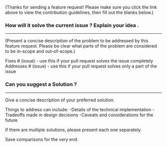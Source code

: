 (Thanks for sending a feature request! Please make sure you click the link above to view the contribution guidelines, then fill out the blanks below.)

### How will it solve the current issue ? Explain your idea .
-----
 (Present a concise description of the problem to be addressed by this feature request. 
 Please be clear what parts of the problem are considered to be in-scope and out-of-scope.)

 Fixes # (issue)  - use this if your pull request solves the issue completely
 Addresses # (issue)  - use this if your pull request solves only a part of the issue

### Can you suggest a Solution ?
-----
 Give a concise description of your preferred solution. 
 
 Things to address can include:
-Details of the technical implementation
-Tradeoffs made in design decisions
-Caveats and considerations for the future

If there are multiple solutions, please present each one separately. 

Save comparisons for the very end.
